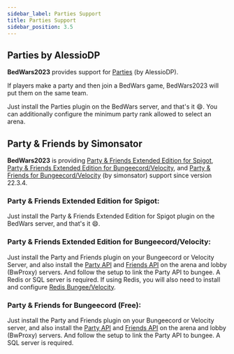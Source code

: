 ```yaml
---
sidebar_label: Parties Support
title: Parties Support
sidebar_position: 3.5
---
```


## Parties by AlessioDP
**BedWars2023** provides support for [Parties](https://spigotmc.org/resources/3709/) (by AlessioDP).

If players make a party and then join a BedWars game, BedWars2023 will put them on the same team.

Just install the Parties plugin on the BedWars server, and that's it :smile:. You can additionally 
 configure the minimum party rank allowed to select an arena.
 
## Party & Friends by Simonsator
 
**BedWars2023** is providing [Party & Friends Extended Edition for Spigot](https://spigotmc.org/resources/11633/), [Party & Friends Extended Edition for Bungeecord/Velocity](https://spigotmc.org/resources/10123/), and [Party & Friends for Bungeecord/Velocity](https://spigotmc.org/resources/9531/) (by simonsator) support since version 22.3.4.
 
### Party & Friends Extended Edition for Spigot:
Just install the Party & Friends Extended Edition for Spigot plugin on the BedWars server, and that's it :smile:.

### Party & Friends Extended Edition for Bungeecord/Velocity:
Just install the Party and Friends plugin on your Bungeecord or Velocity Server, and also install the [Party API](https://spigotmc.org/resources/39751/) and [Friends API](https://spigotmc.org/resources/12597/) on the arena and lobby (BwProxy) servers.  And follow the setup to link the Party API to bungee.  A Redis or SQL server is required.
If using Redis, you will also need to install and configure [Redis Bungee/Velocity](https://spigotmc.org/resources/87700/).

### Party & Friends for Bungeecord (Free):
Just install the Party and Friends plugin on your Bungeecord or Velocity server, and also install the [Party API](https://spigotmc.org/resources/39751/) and [Friends API](https://spigotmc.org/resources/12597/) on the arena and lobby (BwProxy) servers.  And follow the setup to link the Party API to bungee.  A SQL server is required.
